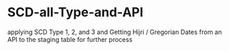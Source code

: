 # SCD-all-Type-and-API
applying SCD Type 1, 2, and 3 and Getting Hijri /  Gregorian Dates from an API to the staging table for further process
